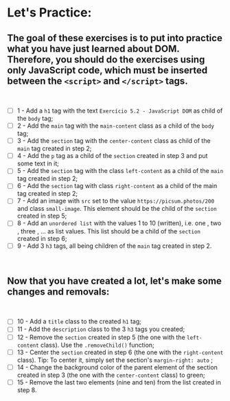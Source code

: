 # Let's Practice:

## The goal of these exercises is to put into practice what you have just learned about DOM. Therefore, you should do the exercises using only JavaScript code, which must be inserted between the `<script>` and `</script>` tags.

<br>

- [ ] 1 - Add a `h1` tag with the text `Exercício 5.2 - JavaScript DOM` as child of the `body` tag;
- [ ] 2 - Add the `main` tag with the `main-content` class as a child of the `body` tag;
- [ ] 3 - Add the `section` tag with the `center-content` class as child of the `main` tag created in step 2;
- [ ] 4 - Add the `p` tag as a child of the `section` created in step 3 and put some text in it;
- [ ] 5 - Add the `section` tag with the class `left-content` as a child of the `main` tag created in step 2;
- [ ] 6 - Add the `section` tag with class `right-content` as a child of the main tag created in step 2;
- [ ] 7 - Add an image with `src` set to the value `https://picsum.photos/200` and class `small-image`. This element should be the child of the `section` created in step 5;
- [ ] 8 - Add an `unordered list` with the values 1 to 10 (written), i.e. one , two , three , ... as list values. This list should be a child of the `section` created in step 6;
- [ ] 9 - Add 3 `h3` tags, all being children of the `main` tag created in step 2.

<br>

## Now that you have created a lot, let's make some changes and removals:

<br>

- [ ] 10 - Add a `title` class to the created `h1` tag;
- [ ] 11 - Add the `description` class to the 3 `h3` tags you created;
- [ ] 12 - Remove the `section` created in step 5 (the one with the `left-content` class). Use the `.removeChild()` function;
- [ ] 13 - Center the `section` created in step 6 (the one with the `right-content` class). Tip: To center it, simply set the section's `margin-right: auto` ;
- [ ] 14 - Change the background color of the parent element of the section created in step 3 (the one with the `center-content` class) to green;
- [ ] 15 - Remove the last two elements (nine and ten) from the list created in step 8.